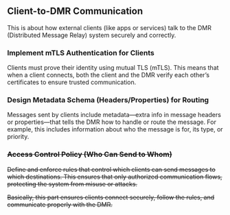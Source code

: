 ## Client-to-DMR Communication

This is about how external clients (like apps or services) talk to the DMR (Distributed Message Relay) system securely and correctly.

### Implement mTLS Authentication for Clients

Clients must prove their identity using mutual TLS (mTLS). This means that when a client connects, both the client and the DMR verify each other’s certificates to ensure trusted communication.

### Design Metadata Schema (Headers/Properties) for Routing

Messages sent by clients include metadata—extra info in message headers or properties—that tells the DMR how to handle or route the message. For example, this includes information about who the message is for, its type, or priority.

### ~~Access Control Policy (Who Can Send to Whom)~~

~~Define and enforce rules that control which clients can send messages to which destinations. This ensures that only authorized communication flows, protecting the system from misuse or attacks.~~

~~Basically, this part ensures clients connect securely, follow the rules, and communicate properly with the DMR.~~
